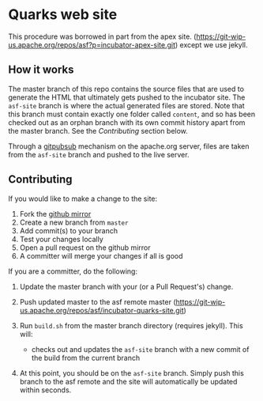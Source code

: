 <!--
{% comment %}
Licensed to the Apache Software Foundation (ASF) under one or more
contributor license agreements.  See the NOTICE file distributed with
this work for additional information regarding copyright ownership.
The ASF licenses this file to you under the Apache License, Version 2.0
(the "License"); you may not use this file except in compliance with
the License.  You may obtain a copy of the License at

http://www.apache.org/licenses/LICENSE-2.0

Unless required by applicable law or agreed to in writing, software
distributed under the License is distributed on an "AS IS" BASIS,
WITHOUT WARRANTIES OR CONDITIONS OF ANY KIND, either express or implied.
See the License for the specific language governing permissions and
limitations under the License.
{% endcomment %}
-->

# Quarks web site

This procedure was borrowed in part from the apex site. (https://git-wip-us.apache.org/repos/asf?p=incubator-apex-site.git) except we use jekyll.

  How it works
  ------------
 The master branch of this repo contains the source files that are used to generate the HTML that ultimately gets pushed to the incubator site.
The `asf-site` branch is where the actual generated files are stored. Note that this branch must contain exactly one folder called `content`,
 and so has been checked out as an orphan branch with its own commit history apart from the master branch. See the *Contributing* section below.
 
Through a [gitpubsub](http://www.apache.org/dev/gitpubsub.html) mechanism on the apache.org server,
files are taken from the `asf-site` branch and pushed to the live server.

Contributing
------------
If you would like to make a change to the site:
 
 1. Fork the [github mirror](https://github.com/apache/incubator-quarks-website)
 2. Create a new branch from `master`
 3. Add commit(s) to your branch
 4. Test your changes locally 
 5. Open a pull request on the github mirror
 6. A committer will merge your changes if all is good 

If you are a committer, do the following:
  
  1. Update the master branch with your (or a Pull Request's) change.
  2. Push updated master to the asf remote master (https://git-wip-us.apache.org/repos/asf/incubator-quarks-site.git)
  3. Run `build.sh` from the master branch directory (requires jekyll). This will:
     - checks out and updates the `asf-site` branch with a new commit of the build from the current branch
 
 4. At this point, you should be on the `asf-site` branch. Simply push this branch to the asf remote and the site will automatically be updated within seconds.





